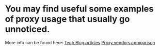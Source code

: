 # You may find useful some examples of proxy usage that usually go unnoticed.

More info can be found here:
[Tech Blog articles](https://datascrape.tech/blog/)
[Proxy vendors comparison](https://datascrape.tech/docs/category/proxies/)
